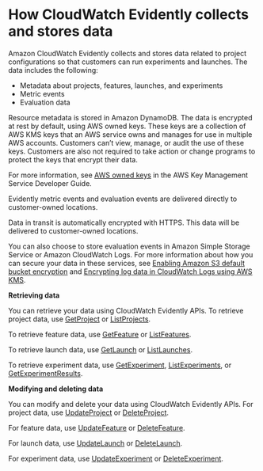 # How CloudWatch Evidently collects and stores data<a name="CloudWatch-Evidently-datacollection"></a>

Amazon CloudWatch Evidently collects and stores data related to project configurations so that customers can run experiments and launches\. The data includes the following:
+ Metadata about projects, features, launches, and experiments
+ Metric events
+ Evaluation data

Resource metadata is stored in Amazon DynamoDB\. The data is encrypted at rest by default, using AWS owned keys\. These keys are a collection of AWS KMS keys that an AWS service owns and manages for use in multiple AWS accounts\. Customers can’t view, manage, or audit the use of these keys\. Customers are also not required to take action or change programs to protect the keys that encrypt their data\.

For more information, see [AWS owned keys](https://docs.aws.amazon.com/kms/latest/developerguide/concepts.html#aws-owned-cmk) in the AWS Key Management Service Developer Guide\.

Evidently metric events and evaluation events are delivered directly to customer\-owned locations\.

 Data in transit is automatically encrypted with HTTPS\. This data will be delivered to customer\-owned locations\.

You can also choose to store evaluation events in Amazon Simple Storage Service or Amazon CloudWatch Logs\. For more information about how you can secure your data in these services, see [ Enabling Amazon S3 default bucket encryption](https://docs.aws.amazon.com/AmazonS3/latest/userguide/default-bucket-encryption.html) and [ Encrypting log data in CloudWatch Logs using AWS KMS](https://docs.aws.amazon.com/AmazonCloudWatch/latest/logs/encrypt-log-data-kms.html)\.

**Retrieving data**

You can retrieve your data using CloudWatch Evidently APIs\. To retrieve project data, use [GetProject](https://docs.aws.amazon.com/cloudwatchevidently/latest/APIReference/API_GetProject.html) or [ListProjects](https://docs.aws.amazon.com/cloudwatchevidently/latest/APIReference/API_ListProjects.html)\.

To retrieve feature data, use [GetFeature](https://docs.aws.amazon.com/cloudwatchevidently/latest/APIReference/API_GetFeature.html) or [ListFeatures](https://docs.aws.amazon.com/cloudwatchevidently/latest/APIReference/API_ListFeature.html)\.

To retrieve launch data, use [GetLaunch](https://docs.aws.amazon.com/cloudwatchevidently/latest/APIReference/API_GetLaunch.html) or [ListLaunches](https://docs.aws.amazon.com/cloudwatchevidently/latest/APIReference/API_ListLaunches.html)\.

To retrieve experiment data, use [GetExperiment](https://docs.aws.amazon.com/cloudwatchevidently/latest/APIReference/API_GetExperiment.html), [ListExperiments](https://docs.aws.amazon.com/cloudwatchevidently/latest/APIReference/API_ListExperiments.html), or [GetExperimentResults](https://docs.aws.amazon.com/cloudwatchevidently/latest/APIReference/API_GetExperimentResults.html)\.

**Modifying and deleting data**

You can modify and delete your data using CloudWatch Evidently APIs\. For project data, use [UpdateProject](https://docs.aws.amazon.com/cloudwatchevidently/latest/APIReference/API_UpdateProject.html) or [DeleteProject](https://docs.aws.amazon.com/cloudwatchevidently/latest/APIReference/API_DeleteProject.html)\.

For feature data, use [UpdateFeature](https://docs.aws.amazon.com/cloudwatchevidently/latest/APIReference/API_UpdateFeature.html) or [DeleteFeature](https://docs.aws.amazon.com/cloudwatchevidently/latest/APIReference/API_DeleteFeature.html)\.

For launch data, use [UpdateLaunch](https://docs.aws.amazon.com/cloudwatchevidently/latest/APIReference/API_UpdateLaunch.html) or [DeleteLaunch](https://docs.aws.amazon.com/cloudwatchevidently/latest/APIReference/API_DeleteLaunch.html)\.

For experiment data, use [UpdateExperiment](https://docs.aws.amazon.com/cloudwatchevidently/latest/APIReference/API_UpdateExperiment.html) or [DeleteExperiment](https://docs.aws.amazon.com/cloudwatchevidently/latest/APIReference/API_DeleteExperiment.html)\.